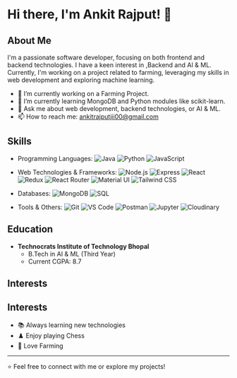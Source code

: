 # Hi there, I'm Ankit Rajput! 👋

## About Me
I'm a passionate software developer, focusing on both frontend and backend technologies. I have a keen interest in  ,Backend and AI & ML. Currently, I'm working on a project related to farming, leveraging my skills in web development and exploring machine learning.

- 🔭 I’m currently working on a Farming Project.
- 🌱 I’m currently learning MongoDB and Python modules like scikit-learn.
- 💬 Ask me about web development, backend technologies, or AI & ML.
- 📫 How to reach me: [ankitrajputjii00@gmail.com](mailto:ankitrajputjii00@gmail.com)

## Skills
- Programming Languages: 
  ![Java](https://img.shields.io/badge/-Java-orange?style=flat-square&logo=java)
  ![Python](https://img.shields.io/badge/-Python-blue?style=flat-square&logo=python)
  ![JavaScript](https://img.shields.io/badge/-JavaScript-yellow?style=flat-square&logo=javascript)
  
- Web Technologies & Frameworks: 
  ![Node.js](https://img.shields.io/badge/-Node.js-green?style=flat-square&logo=node.js)
  ![Express](https://img.shields.io/badge/-Express-black?style=flat-square&logo=express)
  ![React](https://img.shields.io/badge/-React-blue?style=flat-square&logo=react)
  ![Redux](https://img.shields.io/badge/-Redux-purple?style=flat-square&logo=redux)
  ![React Router](https://img.shields.io/badge/-React_Router-orange?style=flat-square&logo=react-router)
  ![Material UI](https://img.shields.io/badge/-Material_UI-blue?style=flat-square&logo=material-ui)
  ![Tailwind CSS](https://img.shields.io/badge/-Tailwind_CSS-lightblue?style=flat-square&logo=tailwindcss)
  
- Databases: 
  ![MongoDB](https://img.shields.io/badge/-MongoDB-green?style=flat-square&logo=mongodb)
  ![SQL](https://img.shields.io/badge/-SQL-blue?style=flat-square&logo=postgresql)
  
- Tools & Others: 
  ![Git](https://img.shields.io/badge/-Git-black?style=flat-square&logo=git)
  ![VS Code](https://img.shields.io/badge/-VS_Code-blue?style=flat-square&logo=visual-studio-code)
  ![Postman](https://img.shields.io/badge/-Postman-orange?style=flat-square&logo=postman)
  ![Jupyter](https://img.shields.io/badge/-Jupyter-lightgrey?style=flat-square&logo=jupyter)
  ![Cloudinary](https://img.shields.io/badge/-Cloudinary-blueviolet?style=flat-square&logo=cloudinary)

## Education
- **Technocrats Institute of Technology Bhopal**
  - B.Tech in AI & ML (Third Year)
  - Current CGPA: 8.7

## Interests 

## Interests 
- 📚 Always learning new technologies
- ♟️ Enjoy playing Chess
- 🌱 Love Farming



---

⭐️ Feel free to connect with me or explore my projects!
